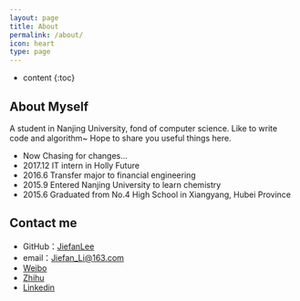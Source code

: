 ```yaml
---
layout: page
title: About
permalink: /about/
icon: heart
type: page
---
```


* content
{:toc}

## About Myself
A student in Nanjing University, fond of computer science.
Like to write code and algorithm~
Hope to share you useful things here.

* Now Chasing for changes...
* 2017.12 IT intern in Holly Future
* 2016.6 Transfer major to financial engineering
* 2015.9 Entered Nanjing University to learn chemistry
* 2015.6 Graduated from No.4 High School in Xiangyang, Hubei Province

## Contact me

* GitHub：[JiefanLee](https://github.com/JiefanLee)
* email：Jiefan_Li@163.com
* [Weibo](http://weibo.com/Jason_tornado)
* [Zhihu](https://www.zhihu.com/people/Tornado)
* [Linkedin](https://www.linkedin.com/in/jiefan-lee-3b8381137/)
